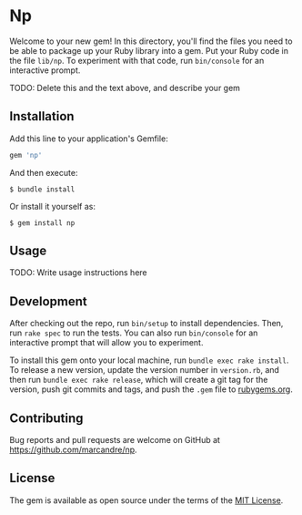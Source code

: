 # Np

Welcome to your new gem! In this directory, you'll find the files you need to be able to package up your Ruby library into a gem. Put your Ruby code in the file `lib/np`. To experiment with that code, run `bin/console` for an interactive prompt.

TODO: Delete this and the text above, and describe your gem

## Installation

Add this line to your application's Gemfile:

```ruby
gem 'np'
```

And then execute:

    $ bundle install

Or install it yourself as:

    $ gem install np

## Usage

TODO: Write usage instructions here

## Development

After checking out the repo, run `bin/setup` to install dependencies. Then, run `rake spec` to run the tests. You can also run `bin/console` for an interactive prompt that will allow you to experiment.

To install this gem onto your local machine, run `bundle exec rake install`. To release a new version, update the version number in `version.rb`, and then run `bundle exec rake release`, which will create a git tag for the version, push git commits and tags, and push the `.gem` file to [rubygems.org](https://rubygems.org).

## Contributing

Bug reports and pull requests are welcome on GitHub at https://github.com/marcandre/np.


## License

The gem is available as open source under the terms of the [MIT License](https://opensource.org/licenses/MIT).
